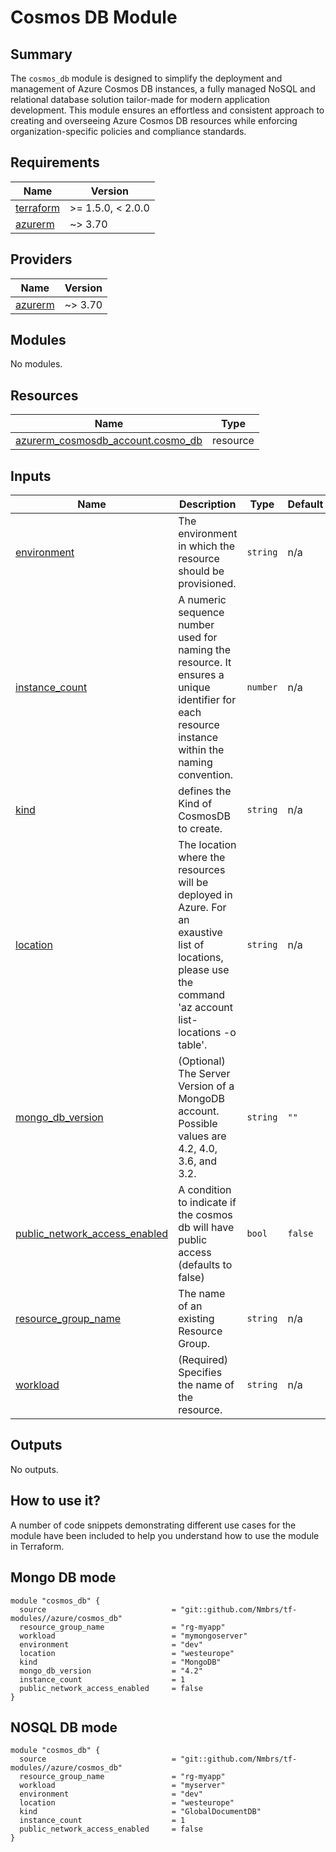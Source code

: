 # Cosmos DB Module

## Summary

The `cosmos_db` module is designed to simplify the deployment and management of Azure Cosmos DB instances, a fully managed NoSQL and relational database solution tailor-made for modern application development. This module ensures an effortless and consistent approach to creating and overseeing Azure Cosmos DB resources while enforcing organization-specific policies and compliance standards.

## Requirements

| Name | Version |
|------|---------|
| <a name="requirement_terraform"></a> [terraform](#requirement\_terraform) | >= 1.5.0, < 2.0.0 |
| <a name="requirement_azurerm"></a> [azurerm](#requirement\_azurerm) | ~> 3.70 |

## Providers

| Name | Version |
|------|---------|
| <a name="provider_azurerm"></a> [azurerm](#provider\_azurerm) | ~> 3.70 |

## Modules

No modules.

## Resources

| Name | Type |
|------|------|
| [azurerm_cosmosdb_account.cosmo_db](https://registry.terraform.io/providers/hashicorp/azurerm/latest/docs/resources/cosmosdb_account) | resource |

## Inputs

| Name | Description | Type | Default | Required |
|------|-------------|------|---------|:--------:|
| <a name="input_environment"></a> [environment](#input\_environment) | The environment in which the resource should be provisioned. | `string` | n/a | yes |
| <a name="input_instance_count"></a> [instance\_count](#input\_instance\_count) | A numeric sequence number used for naming the resource. It ensures a unique identifier for each resource instance within the naming convention. | `number` | n/a | yes |
| <a name="input_kind"></a> [kind](#input\_kind) | defines the Kind of CosmosDB to create. | `string` | n/a | yes |
| <a name="input_location"></a> [location](#input\_location) | The location where the resources will be deployed in Azure. For an exaustive list of locations, please use the command 'az account list-locations -o table'. | `string` | n/a | yes |
| <a name="input_mongo_db_version"></a> [mongo\_db\_version](#input\_mongo\_db\_version) | (Optional) The Server Version of a MongoDB account. Possible values are 4.2, 4.0, 3.6, and 3.2. | `string` | `""` | no |
| <a name="input_public_network_access_enabled"></a> [public\_network\_access\_enabled](#input\_public\_network\_access\_enabled) | A condition to indicate if the cosmos db will have public access (defaults to false) | `bool` | `false` | no |
| <a name="input_resource_group_name"></a> [resource\_group\_name](#input\_resource\_group\_name) | The name of an existing Resource Group. | `string` | n/a | yes |
| <a name="input_workload"></a> [workload](#input\_workload) | (Required) Specifies the name of the resource. | `string` | n/a | yes |

## Outputs

No outputs.

## How to use it?

A number of code snippets demonstrating different use cases for the module have been included to help you understand how to use the module in Terraform.

## Mongo DB mode

```hcl
module "cosmos_db" {
  source                            = "git::github.com/Nmbrs/tf-modules//azure/cosmos_db"
  resource_group_name               = "rg-myapp"
  workload                          = "mymongoserver"
  environment                       = "dev"
  location                          = "westeurope"
  kind                              = "MongoDB"
  mongo_db_version                  = "4.2"
  instance_count                    = 1
  public_network_access_enabled     = false
}
```

## NOSQL DB mode

```hcl
module "cosmos_db" {
  source                            = "git::github.com/Nmbrs/tf-modules//azure/cosmos_db"
  resource_group_name               = "rg-myapp"
  workload                          = "myserver"
  environment                       = "dev"
  location                          = "westeurope"
  kind                              = "GlobalDocumentDB"
  instance_count                    = 1
  public_network_access_enabled     = false
}
```
